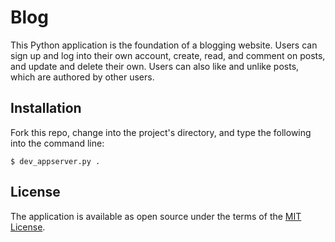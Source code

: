 # Blog

This Python application is the foundation of a blogging website. Users can sign up and log into their own account, create, read, and comment on posts, and update and delete their own. Users can also like and unlike posts, which are authored by other users. 

## Installation

Fork this repo, change into the project's directory, and type the following into the command line:

```
$ dev_appserver.py .
```

## License

The application is available as open source under the terms of the [MIT License](http://opensource.org/licenses/MIT).